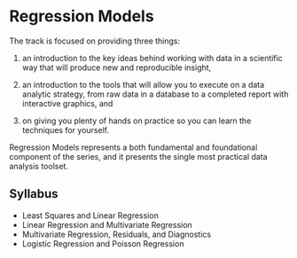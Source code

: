 # Regression Models

The track is focused on providing three things: 

1. an introduction to the key ideas behind working with data in a scientific way that will produce new and reproducible insight, 

2. an introduction to the tools that will allow you to execute on a data analytic strategy, from raw data in a database to a completed report with interactive graphics, and 

3. on giving you plenty of hands on practice so you can learn the techniques for yourself.

Regression Models represents a both fundamental and foundational component of the series, and it presents the single most practical data analysis toolset. 


## Syllabus

* Least Squares and Linear Regression
* Linear Regression and Multivariate Regression
* Multivariate Regression, Residuals, and Diagnostics
* Logistic Regression and Poisson Regression